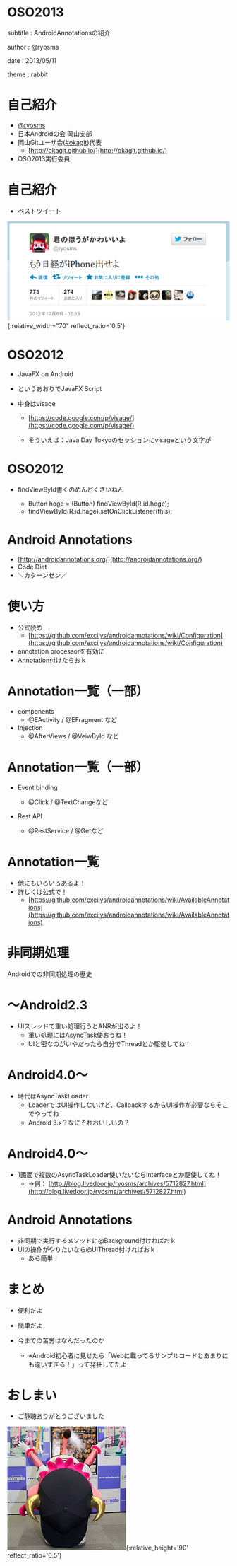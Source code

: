 # OSO2013

subtitle
:   AndroidAnnotationsの紹介

author
:   @ryosms

date
:   2013/05/11

theme
:    rabbit

# 自己紹介

* [@ryosms](https://twitter.com/ryosms)
* 日本Androidの会 岡山支部
* 岡山Gitユーザ会([#okagit](https://twitter.com/search/realtime?q=%23okagit&src=typd))代表
	* [http://okagit.github.io/](http://okagit.github.io/)
* OSO2013実行委員

# 自己紹介

* ベストツイート

![](./images/best_tweet.png){:relative_width="70" reflect_ratio='0.5'}

# OSO2012

* JavaFX on Android

* というあおりでJavaFX Script
* 中身はvisage
	* [https://code.google.com/p/visage/](https://code.google.com/p/visage/)

	* そういえば：Java Day Tokyoのセッションにvisageという文字が

# OSO2012

* findViewById書くのめんどくさいねん

	* Button hoge = (Button) findViewById(R.id.hoge);
	* findViewById(R.id.hage).setOnClickListener(this);

# Android Annotations

* [http://androidannotations.org/](http://androidannotations.org/)
* Code Diet
* ＼カターンゼン／

# 使い方

* 公式読め
	* [https://github.com/excilys/androidannotations/wiki/Configuration](https://github.com/excilys/androidannotations/wiki/Configuration)
* annotation processorを有効に
* Annotation付けたらおｋ

# Annotation一覧（一部）

* components
	* @EActivity / @EFragment など
* Injection
	* @AfterViews / @VeiwById など

# Annotation一覧（一部）

* Event binding
	* @Click / @TextChangeなど

* Rest API
	* @RestService / @Getなど

# Annotation一覧

* 他にもいろいろあるよ！
* 詳しくは公式で！
	* [https://github.com/excilys/androidannotations/wiki/AvailableAnnotations](https://github.com/excilys/androidannotations/wiki/AvailableAnnotations)

# 非同期処理

Androidでの非同期処理の歴史

# ～Android2.3

* UIスレッドで重い処理行うとANRが出るよ！
	* 重い処理にはAsyncTask使おうね！
	* UIと密なのがいやだったら自分でThreadとか駆使してね！

# Android4.0～

* 時代はAsyncTaskLoader
	* LoaderではUI操作しないけど、CallbackするからUI操作が必要ならそこでやってね
	* Android 3.x？なにそれおいしいの？

# Android4.0〜

* 1画面で複数のAsyncTaskLoader使いたいならinterfaceとか駆使してね！
	* →例： [http://blog.livedoor.jp/ryosms/archives/5712827.html](http://blog.livedoor.jp/ryosms/archives/5712827.html)

# Android Annotations

* 非同期で実行するメソッドに@Background付ければおｋ
* UIの操作がやりたいなら@UiThread付ければおｋ
	* あら簡単！

# まとめ

* 便利だよ
* 簡単だよ
* 今までの苦労はなんだったのか

	* ※Android初心者に見せたら「Webに載ってるサンプルコードとあまりにも違いすぎる！」って発狂してたよ


# おしまい

* ご静聴ありがとうございました

![](./images/bell6.png){:relative_height='90' reflect_ratio='0.5'}

